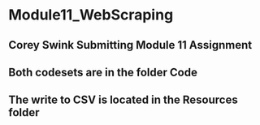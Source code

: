 # Module11_WebScraping
## Corey Swink Submitting Module 11 Assignment
## Both codesets are in the folder Code
## The write to CSV is located in the Resources folder
